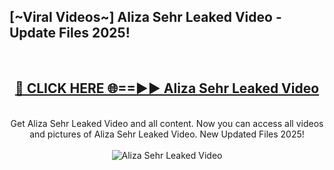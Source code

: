<h2>[~Viral Videos~] Aliza Sehr Leaked Video - Update Files 2025!</h2>
<br>
<div align="center">
<h2><a href="https://betterlinks.top/A2PfLJ" rel="nofollow">🔴 CLICK HERE 🌐==►► Aliza Sehr Leaked Video</a></h2>
<br>
Get Aliza Sehr Leaked Video and all content. Now you can access all videos and pictures of Aliza Sehr Leaked Video. New Updated Files 2025!
<br>
<br>
<a href="https://betterlinks.top/A2PfLJ" rel="nofollow" data-target="animated-image.originalLink"><img src="https://i.ibb.co.com/WyWwxjT/player-gif2.gif" alt="Aliza Sehr Leaked Video" style="max-width: 100%; display: inline-block;" data-target="animated-image.originalImage"></a>
</div>
<br>
